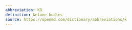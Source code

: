 ```yaml
---
abbreviation: KB
definition: ketone bodies
source: https://openmd.com/dictionary/abbreviations/k
---
```

